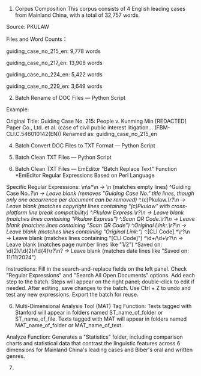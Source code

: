 
1. Corpus Composition
This corpus consists of 4 English leading cases from Mainland China, with a total of 32,757 words.

Source: PKULAW

Files and Word Counts：

guiding_case_no_215_en: 9,778 words

guiding_case_no_217_en: 13,908 words

guiding_case_no_224_en: 5,422 words

guiding_case_no_229_en: 3,649 words


2. Batch Rename of DOC Files — Python Script
   
Example:

Original Title: Guiding Case No. 215: People v. Kunming Min [REDACTED] Paper Co., Ltd. et al. (case of civil public interest litigation... (FBM-CLI.C.546010142(EN))
Renamed as: guiding_case_no_215_en

4. Batch Convert DOC Files to TXT Format — Python Script
   
5. Batch Clean TXT Files — Python Script
 
6. Batch Clean TXT Files — EmEditor "Batch Replace Text" Function
*EmEditor Regular Expressions Based on Perl Language

Specific Regular Expressions:
\n\s*\n → \n (matches empty lines)
^Guiding Case No\..*?\n → Leave blank (removes "Guiding Case No." title lines, though only one occurrence per document can be removed)
^.*\(c\)Pkulaw.*\r?\n → Leave blank (matches copyright lines containing "(c)Pkulaw" with cross-platform line break compatibility)
^.*Pkulaw Express.*\r?\n → Leave blank (matches lines containing "Pkulaw Express")
^.*Scan QR Code.*\r?\n → Leave blank (matches lines containing "Scan QR Code")
^.*Original Link:.*\r?\n → Leave blank (matches lines containing "Original Link:")
^.*\[CLI Code\].*\r?\n → Leave blank (matches lines containing "[CLI Code]")
^\d+/\d+\r?\n → Leave blank (matches page number lines like "1/2")
^Saved on: \d{2}/\d{2}/\d{4}\r?\n? → Leave blank (matches date lines like "Saved on: 11/11/2024")

Instructions:
Fill in the search-and-replace fields on the left panel.
Check "Regular Expressions" and "Search All Open Documents" options.
Add each step to the batch.
Steps will appear on the right panel; double-click to edit if needed.
After editing, save changes to the batch. Use Ctrl + Z to undo and test any new expressions.
Export the batch for reuse.

6. Multi-Dimensional Analysis Tool (MAT)
Tag Function:
Texts tagged with Stanford will appear in folders named ST_name_of_folder or ST_name_of_file.
Texts tagged with MAT will appear in folders named MAT_name_of_folder or MAT_name_of_text.

Analyze Function:
Generates a "Statistics" folder, including comparison charts and statistical data that contrast the linguistic features across 6 dimensions for Mainland China's leading cases and Biber's oral and written genres.

7.
